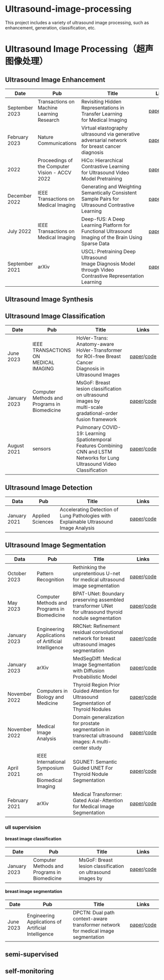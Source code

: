 # Ultrasound-image-processing

This project includes a variety of ultrasound image processing, such as enhancement, generation, classification, etc.

# Ultrasound Image Processing（超声图像处理）

## Ultrasound Image Enhancement

| Date | Pub | Title | Links |
| --- | --- | --- | --- |
| September 2023 | Transactions on Machine Learning Research | Revisiting Hidden Representations in Transfer Learning for Medical Imaging | [paper](https://openreview.net/pdf?id=ScrEUZLxPr)/[code](https://github.com/DovileDo/revisiting-transfer) |
| February<br/>2023 | Nature Communications | Virtual elastography ultrasound via generative adversarial network for breast cancer diagnosis | [paper](https://www.nature.com/articles/s41467-023-36102-1)/[code](https://github.com/yyyzzzhao/VEUS) |
| 2022 | Proceedings of the Computer Vision - ACCV 2022 | HiCo: Hierarchical Contrastive Learning for Ultrasound Video Model Pretraining | [paper](https://link.springer.com/chapter/10.1007/978-3-031-26351-4_1)/[code](https://github.com/983632847/HiCo) |
| December 2022 | IEEE Transactions on Medical Imaging | Generating and Weighting Semantically Consistent Sample Pairs for Ultrasound Contrastive Learning | [paper](https://doi.org/10.1109/TMI.2022.3228254)/[code](https://github.com/Schuture/Meta-USCL) |
| July 2022 | IEEE Transactions on Medical Imaging | Deep-fUS: A Deep Learning Platform for Functional Ultrasound Imaging of the Brain Using Sparse Data | [paper](https://doi.org/10.1109/TMI.2022.3148728)/[code](https://github.com/todiian/deep-fus) |
| September 2021 | arXiv | USCL: Pretraining Deep Ultrasound Image Diagnosis Model through Video Contrastive Representation Learning | [paper](https://doi.org/10.48550/arXiv.2011.13066)/[code](https://github.com/983632847/USCL) |

## Ultrasound Image Synthesis

## Ultrasound Image Classification

| Date | Pub | Title | Links |
| --- | --- | --- | --- |
| June <br/>2023 | IEEE TRANSACTIONS ON <br/>MEDICAL IMAGING | HoVer-Trans: Anatomy-aware <br/>HoVer-Transformer for ROI-free Breast Cancer <br/>Diagnosis in Ultrasound Images | [paper](https://ieeexplore.ieee.org/document/10015121)/[code](https://github.com/yuhaomo/HoVerTrans) |
| January <br/>2023 | Computer Methods and Programs in Biomedicine | MsGoF: Breast lesion classification on ultrasound images by<br>multi-scale gradational-order fusion framework | [paper](https://www.sciencedirect.com/science/article/abs/pii/S0169260723000135?via%3Dihub)/[code](https://github.com/YuZhang-SMU/Breast-Lesion-Classification) |
| August 2021 | sensors | Pulmonary COVID-19: Learning Spatiotemporal Features Combining CNN and LSTM Networks for Lung Ultrasound Video Classification | [paper](https://doi.org/10.3390/s21165486)/[code](https://github.com/b-mandelbrot/pulmonary-covid19) |

## Ultrasound Image Detection

| Data | Pub | Title | Links |
| --- | --- | --- | --- |
| January 2021 | Applied Sciences | Accelerating Detection of Lung Pathologies with Explainable Ultrasound Image Analysis | [paper](https://doi.org/10.3390/app11020672)/[code](https://github.com/BorgwardtLab/covid19_ultrasound) |

## Ultrasound Image Segmentation

| Data | Pub | Title | Links |
| --- | --- | --- | --- |
| October <br/>2023 | Pattern Recognition | Rethinking the unpretentious U-net for medical ultrasound image segmentation | [paper](https://www.sciencedirect.com/science/article/abs/pii/S0031320323004260?via%3Dihub)/[code](https://github.com/CGPxy/NU-net) |
| May <br/>2023 | Computer Methods and Programs in Biomedicine | BPAT-UNet: Boundary preserving assembled transformer UNet for ultrasound thyroid nodule segmentation | [paper](https://doi.org/10.1016/j.cmpb.2023.107614)/[code](https://github.com/ccjcv/BPAT-UNet) |
| January <br/>2023 | Engineering Applications of Artificial Intelligence | RRCNet: Refinement residual convolutional network for breast ultrasound images segmentation | [paper](https://www.sciencedirect.com/science/article/abs/pii/S0952197622005917?via%3Dihub)/[code](https://github.com/CGPxy/RRCNet) |
| January <br/>2023 | arXiv | MedSegDiff: Medical Image Segmentation with Diffusion Probabilistic Model | [paper](https://doi.org/10.48550/arXiv.2211.00611)/[code](https://github.com/WuJunde/MedSegDiff) |
| November<br/> 2022 | Computers in Biology and Medicine | Thyroid Region Prior Guided Attention for Ultrasound Segmentation of Thyroid Nodules | [paper](https://doi.org/10.1016/j.compbiomed.2022.106389)/[code](https://github.com/haifangong/TRFE-Net-for-thyroid-nodule-segmentation) |
| November 2022 | Medical Image Analysis | Domain generalization for prostate segmentation in transrectal ultrasound images: A multi-center study | [paper](https://doi.org/10.1016/j.media.2022.102620)/[code](https://github.com/pimed/TRUSGlandSegmentation) |
| April <br/>2021 | IEEE International Symposium on Biomedical Imaging | SGUNET: Semantic Guided UNET For Thyroid Nodule Segmentation | [paper](https://ieeexplore.ieee.org/document/9434051)/[code](https://github.com/Jo-Pan/SGUNet) |
| February <br/>2021 | arXiv | Medical Transformer: Gated Axial-Attention for Medical Image Segmentation | [paper](https://doi.org/10.48550/arXiv.2102.10662)/[code](https://github.com/jeya-maria-jose/Medical-Transformer) |

### ull supervision

#### breast image classification

| Date | Pub | Title | Links |
| --- | --- | --- | --- |
| January 2023 | Computer Methods and Programs in Biomedicine | MsGoF: Breast lesion classification on ultrasound images by | [paper](https://pdf.sciencedirectassets.com/271322/1-s2.0-S0169260722X00163/1-s2.0-S0169260723000135/main.pdf?X-Amz-Security-Token=IQoJb3JpZ2luX2VjENH%2F%2F%2F%2F%2F%2F%2F%2F%2F%2FwEaCXVzLWVhc3QtMSJIMEYCIQC3prsRoWPIp1rRlijmvbGPBEbvt4vmpUA15WQLXVw6pwIhAKRODuFeB0X9jGRuKE81r3EexixYqxAjSvJ3ZwVsFw2CKrwFCLn%2F%2F%2F%2F%2F%2F%2F%2F%2F%2FwEQBRoMMDU5MDAzNTQ2ODY1IgzEHLYWEp93TZXpZOEqkAVfWaU05UiRw8amAYQsau9Wsk8PRYPMUOaJRnjj9nfNB%2FJi98H1pm9hX8lpoyORG8f04Z%2B%2FLHrskGjxyWyaHF1BZXtgEOjI66xCXbVe86fUZcR3SsyWl9mIql2Gb3WdSafz%2B%2BujqTcyys5p5uasMFjM8UWns8Ukn3wrCj%2FBlBHKWtfnEmyk0Mi3PiFxozPv%2B36JYP3n3yHIJj7O%2BHH%2FJbGbAmBQkarJ4seY%2Fv8PSgbVnE03MwmgldFYrzzGSl%2FrxHIy1KFYmhpFNGeLTXtRB7ZF%2BsDPOSZTJWSCI%2F1IJiOX5F%2BgIwYluvK9ybkjP5dPoa57flHNn4eaCcOSg0qF91wKqFqxytZrcJKry0QDb8vmDE4qj4M5dRJ%2B%2FGCeSuX6e0yGyk897MvF26SIBvgovr1qCcvQ5U0V7Tocp9AShMKYMmBIS5AK%2FIlgrDFeTX8%2FuBkTY7Y6kaN%2FB515l2XPVUS2eNr7JdFgbwzFLnykhKuFNrEa6rcMvknSiWhHQR3lW6oSf3ZUDnyjOkkJDFrTkW13T%2F47JToCq5I2tENnJ5IMDC4l%2BCMwNrv1S3h9uirY5y4bdAyWXUVJH8zEy3qSqDRGAebEyweZwdJmMaGYDbAZextbig5hTxSo%2FL5aaXRzJ9I2R6AEEzeqhTQ0ti2vHxkR2YCXRGjTHdNK78doELFDLeUEco4XGkBfBwGApx7aEwGyfvRZA6Wqjs9dYNCzeGglN0MrRmVRu%2FFTK0rWYhyR4wiTeCAr21dLm4bkYcIOZdVC2vkmaIeMVtcHM5qK86BBIVDBVSRKNYsQg3rouEvh52lz%2Bx%2F3VeevQDbn%2B3zKXqE98ZlNet8etAT16vek%2BLHit5uaiTZM1pDokneG2oWiHjD5sKWoBjqwAUROtkHD%2BkrT7bddzIUAmg3BcYk1kWO3LshArC1mtceAklF1guE6yIHJPJWzKmWIm%2ByStErkuUt61js%2BT6ItSB4gIfVg85IMyE23L1yFpt6o%2B6%2BuZfqVVtpRWydNQwXW6DeUxyWrOzacuEUpwDqKht2gfGXPe%2F3ZQtzvCdxPzQtfC9EHCO1%2FN732VUa48gb7YXa4uFbbbkiORAZIIFo27NxlJfOEduY%2FK0LpUTS9vIy7&X-Amz-Algorithm=AWS4-HMAC-SHA256&X-Amz-Date=20230919T092701Z&X-Amz-SignedHeaders=host&X-Amz-Expires=300&X-Amz-Credential=ASIAQ3PHCVTY2V3BCPU2%2F20230919%2Fus-east-1%2Fs3%2Faws4_request&X-Amz-Signature=8521324d5b481acac1fb728a5196b1c8006c60a36b8c7c2b51d5b05e5620b76f&hash=c6b303ebc19056cf025dd05fd5ea8ab1820b45b2b238ba9f77075e0155f8bce3&host=68042c943591013ac2b2430a89b270f6af2c76d8dfd086a07176afe7c76c2c61&pii=S0169260723000135&tid=spdf-e40a535f-89f5-4944-9921-f57b8eda20c4&sid=dce66d9e2a768442360a54f5a5879fbbd663gxrqa&type=client&tsoh=d3d3LnNjaWVuY2VkaXJlY3QuY29t&ua=0c0557515752070156&rr=8090ca5a683189a6&cc=hk)/[code](https://github.com/YuZhang-SMU/Breast-Lesion-Classification) |

#### breast image segmentation

| Date | Pub | Title | Links |
| --- | --- | --- | --- |
| June 2023 | Engineering Applications of Artificial Intelligence | DPCTN: Dual path context-aware transformer network for medical image <br/>segmentation | [paper](https://pdf.sciencedirectassets.com/271095/1-s2.0-S0952197623X00086/1-s2.0-S0952197623008187/main.pdf?X-Amz-Security-Token=IQoJb3JpZ2luX2VjEL3%2F%2F%2F%2F%2F%2F%2F%2F%2F%2FwEaCXVzLWVhc3QtMSJHMEUCICozB2hELEQZsYk7HFG5Yx%2Fh1PexcvZcfUGjsDSH%2F59tAiEAxmYqigBUeXrL6zcJ%2FsSLrtn%2BfhFMsr4%2BueOS6bumFW4qvAUIpf%2F%2F%2F%2F%2F%2F%2F%2F%2F%2FARAFGgwwNTkwMDM1NDY4NjUiDB3TRtvDjfrkJiHf5yqQBdwC5Dp1TZSvp5sVk11I8RaqrJVmeF2orrISTK1bGlSk32mAfgL1evXvGlDYd9H73aY1XjXYSs2EJfxkXbqYPqIoDakFJMfAHnn%2F7C8LKcPi8yM%2BtmvEYUqyeR%2F5X4IR0cbnD1BJ8ZVXxMOVEQ3%2FszRiYUY%2BBn9%2FyPNyDcomvMgQRY32fl1q111TEbZ1XPNz8eLZwlHkeXN02%2B65qBy925kngNgjoJwApr9jnBlBL%2BRFE6QuHotGAzdrOCFoK36jD86wXi7K%2F1IuBWOV9vOrH8W0MXk%2FEsK7zoBRKp43dRmakrS2tSzCA5t9nAAvUA%2FSw4EzKqqLWJoup6I3yjXJTDPH5tmylOhfTDWfY9E3ogFg8bIr4n6u0e%2FlF05s6K3ZGajvxHmSfCW3CTWJ4dxrWjbAg1sL8ZFW9pXTkgGpAgChuG%2Fq7did48X4CG2Hm1P0CrM3qWZ%2Bk%2Bp%2BJfA8nToMaj8QF7MDd%2F16pEJw6IEG9%2FTC8r%2FnXcIkSgC8f7u7w8KxTfhDf5CTiBCTH3PPXZwxCsAZ0ziwbXPvytL091b%2BVL543RkF9PrKVu5E%2Bf57IdUXPTDafldKyjOMWeTPIEm%2FMiqKD9GO79r3Si0e7xuTx2Q5iHni6EgHBCE6d8U2kH8Fqq5nA2K4yCLm8RW0czLC14JIBv71NFsOsGfIqE8bkRcReqX%2FoUKOrf9qzNiMNpfph9dBaQAWIaHbVKLyfC%2BCHou9DZTEVylSmUFMaKFvMMPcx22gOrT9RH3X7equWeKLU2DTkKLVj5fWn164W2pvgrtPmsjeSL9tXkfVpKm81CnRk40MmLoq3eZxJIghrymWzzxmO0eFLXBfaM830DSnkccpIfsjfL82%2FAk4A9hFYyVhMLD7oKgGOrEB%2Fc8TPXwPXbAeMuW10Fo4euG%2FP5vtPGu%2FK7XwY2u3cjx4%2FMB%2BUta1Ly%2F%2FKSs6oCjEtejdZYVeFv7rmu5%2FMkhZbTTyd630Vlj2ZB%2FSm1ktbuZTBmtF%2FnLTb314XG4UWNqzcwIcOja0QSLKo3fOQLE%2FKQrJyiLpmEpEIOSMIpca6%2FL%2FMrckD5k%2BNJ147mAx4ti5R%2F3TJY2rn9R8tSYnIaC7XLQor01xsIJroF%2FwzeLod8bl&X-Amz-Algorithm=AWS4-HMAC-SHA256&X-Amz-Date=20230918T122813Z&X-Amz-SignedHeaders=host&X-Amz-Expires=300&X-Amz-Credential=ASIAQ3PHCVTYZ6J4KA2E%2F20230918%2Fus-east-1%2Fs3%2Faws4_request&X-Amz-Signature=176a1fbf6a45eae1774b3bb7b3add8f208fc6ba7e290d4c5577adf1d1a42cdd5&hash=d23cd0b9bf9c79b8ac3d8234da9ce01a4a00a009a48bf4f740159233c0fa27af&host=68042c943591013ac2b2430a89b270f6af2c76d8dfd086a07176afe7c76c2c61&pii=S0952197623008187&tid=spdf-6b0ec6ab-52dc-44d7-9bcb-084d36eabd0e&sid=dce66d9e2a768442360a54f5a5879fbbd663gxrqa&type=client&tsoh=d3d3LnNjaWVuY2VkaXJlY3QuY29t&ua=0c055751565b5d5655&rr=808996657fd15cdf&cc=hk)/[code](https://github.com/sd-spf/DPCTN) |

## semi-supervised

## self-monitoring
